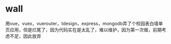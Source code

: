 # wall
用vue，vuex，vuerouter，tdesign，express，mongodb弄了个校园表白墙单页应用，但是烂尾了，因为代码实在是太乱了，难以维护，因为第一次做，前期考虑不足，因此放弃
